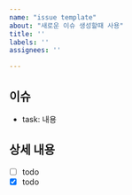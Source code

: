 ```yaml
---
name: "issue template"
about: "새로운 이슈 생성할때 사용"
title: ''
labels: ''
assignees: ''

---
```


## 이슈
- task: 내용

## 상세 내용
- [ ] todo
- [x] todo